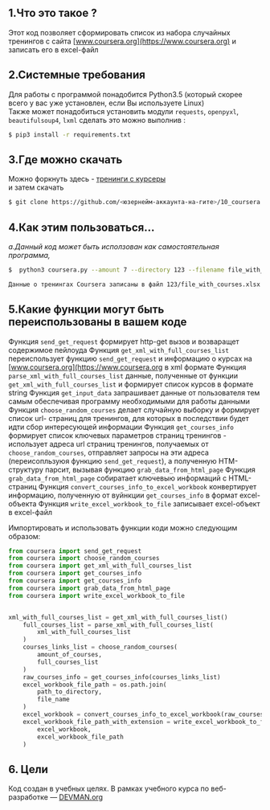 ## 1.Что это такое ?

Этот код позволяет сформировать список из набора случайных тренингов с сайта [www.coursera.org](https://www.coursera.org)  и записать его в excel-файл

## 2.Системные требования
Для работы с программой понадобится Python3.5 (который скорее всего у вас уже установлен, если Вы используете Linux)  
Также может понадобиться установить модули `requests`, `openpyxl`, `beautifulsoup4`, `lxml` сделать это можно выполнив  :
```bash
$ pip3 install -r requirements.txt
```

## 3.Где можно скачать  
Можно форкнуть здесь - [тренинги с курсеры](https://github.com/aligang/10_coursera)  
и затем скачать 
```bash
$ git clone https://github.com/<юзернейм-аккаунта-на-гите>/10_coursera
```

## 4.Как этим пользоваться...  
*a.Данный код может быть исползован как самостоятельная программа,*  

```bash
$  python3 coursera.py --amount 7 --directory 123 --filename file_with_courses

Данные о тренингах Coursera записаны в файл 123/file_with_courses.xlsx

```

## 5.Какие функции могут быть переиспользованы в вашем коде
Функция `send_get_request` формирует http-get вызов и возваращет содержимое пейлоуда
Функция `get_xml_with_full_courses_list` переиспользует функцию `send_get_request` и информацию о курсах на [www.coursera.org](https://www.coursera.org в xml формате
Функция `parse_xml_with_full_courses_list` данные, полученные от функции `get_xml_with_full_courses_list` и формирует список курсов в формате string
Функция `get_input_data` запрашивает данные от пользователя  тем самым обеспечивая программу необходимыми для работы данными
Функция `choose_random_courses` делает случайную выборку и формирует список url- страниц для тренингов, для которых  в последствии будет идти сбор интересующей информации
Функция `get_courses_info` формирует список ключевых параметров cтраниц тренингов -   использует адреса url страниц тренингов, получаемых от `choose_random_courses`, отправляет запросы на эти адреса (переисопльзуюя функцию `send_get_request`), а полученную HTM-структуру парсит, вызывая функцию `grab_data_from_html_page` 
Функция `grab_data_from_html_page` собиратает ключевыю информаций с HTML-страниц
Функция `convert_courses_info_to_excel_workbook` конвертирует информацию, полученную от вуйнкции  `get_courses_info` в формат excel-объекта
Функция `write_excel_workbook_to_file` записывает excel-объект в excel-файл


Импортировать и использовать функции коди можно  следующим образом:  
```python
from coursera import send_get_request
from coursera import choose_random_courses
from coursera import get_xml_with_full_courses_list
from coursera import get_courses_info
from coursera import get_courses_info
from coursera import grab_data_from_html_page
from coursera import write_excel_workbook_to_file


xml_with_full_courses_list = get_xml_with_full_courses_list()
    full_courses_list = parse_xml_with_full_courses_list(
        xml_with_full_courses_list
    )
    courses_links_list = choose_random_courses(
        amount_of_courses,
        full_courses_list
    )
    raw_courses_info = get_courses_info(courses_links_list)
    excel_workbook_file_path = os.path.join(
        path_to_directory,
        file_name
    )
    excel_workbook = convert_courses_info_to_excel_workbook(raw_courses_info)
    excel_workbook_file_path_with_extension = write_excel_workbook_to_file(
        excel_workbook,
        excel_workbook_file_path
    )

```

## 6. Цели
Код создан в учебных целях. В рамках учебного курса по веб-разработке ― [DEVMAN.org](https://devman.org)
